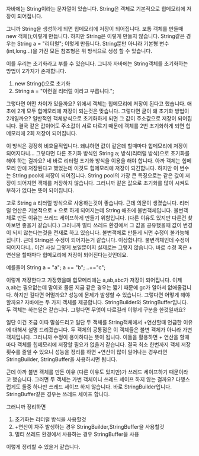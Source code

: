 
자바에는 String이라는 문자열이 있습니다.
String은 객체로 기본적으로 힙메모리에 저장이 되어집니다.

그니까 String을 생성하게 되면 힙메모리에 저장이 되어집니다. 
보통 객체를 만들때 new 객체();이렇게 만듭니다. 
하지만 String은 이렇게 만들지 않습니다. String같은 경우는 String a = "리터럴"; 
이렇게 만듭니다. String뿐만 아니라 기본형 변수(int,long...)을 가진 모든 참조형은 위 방식으로 생성 할 수 있습니다.

이를 우리는 초기화라고 부를 수 있습니다.
그니까 자바에는 String객체를 초기화하는 방법이 2가지가 존재합니다.
1. new String()으로 초기화
2. String a = "이런걸 리터럴 이라고 부릅니다.";

그렇다면 어떤 차이가 있을까요? 위에서 객체는 힙메모리에 저장이 된다고 했습니다.
애초에 2개 모두 힙메모리에 저장이 되는것은 맞습니다.
그렇다면 굳이 왜 초기화 방법이 2개일까요?
일반적인 객체방식으로 초기화하게 되면 그 값이 주소값으로 저장이 되어집니다. 
결국 같은 값이어도 주소값이 서로 다르기 때문에 객체를 2번 초기화하게 되면 힙메모리에 2회 저장이 되어집니다.

이 방식은 굉장히 비효율적입니다.
왜냐하면 값이 같은데 할때마다 힙메모리에 저장이 되어지다니...
그렇다면 다른 초기화 방식인 String a; 방식(리터럴 방식)으로 초기화를 해야 하는 걸까요?
네 바로 리터럴 초기화 방식을 이용을 해야 합니다.
아까 객체는 힙메모리 안에 저장된다고 했었는데 이것도 힙메모리에 저장이 되긴합니다.
하지만 이 변수는 String pool에 저장이 되어집니다. 
String pool의 가장 큰 특징으로는 같은 값이 저장이 되어지면 객체를 저장하지 않습니다.
그러니까 같은 값으로 초기화를 많이 시켜도 부하가 없다는 뜻이 되어집니다.

고로 String a 리터럴 방식으로 사용하는것이 좋습니다.
근데 의문이 생겼습니다.
리터럴 연산은 기본적으로 + 으로 하게 되어지는데
String 애초에 불변객체입니다. 불변객체로 만든 이유는 쓰레드 세이프하게 만들기 위함입니다. 
(다른 이유도 있지만 다른건 찾아보면 좋을거 같습니다.)
그러니까 멀티 쓰레드 환경에서 그 값을 공유했을때 값이 변경이 되지 않는다는것을 전재로 하고 있습니다.
불변객체로 만들게 되면 수정이 불가능해집니다. 근데 String은 수정이 되어지는거 같습니다.
이상합니다. 불변객체인데 수정이 되어지다니.. 이건 사실 그렇게 보일뿐이지 실제로는 그렇지 않습니다.
바로 수정 혹은 + 연산을 할때마다 힙메모리에 저장이 되어진다는것인데요.

예를들어 
String a = "a"; 
a += "b";
..+="c";

이렇게 저장한다고 가정했을떄 힙모메리에는 a,ab,abc가 저장이 되어집니다.
이제 a,ab는 필요없는데 말이죠 물론 지금 같은 경우는 짧기 때문에 gc가 알아서 없애줄겁니다.
하지만 길다면 어떨까요? 성능에 문제가 발생할 수 있습니다.
그렇다면 어떻게 해야 할까요?
자바에는 두 가지 객체를 제공합니다. StringBuilder와 StringBuffer입니다. 
두 객체는 하는일은 같습니다. 그렇다면 무엇이 다르길래 이렇게 구분을 한것일까요?

일단 이건 조금 이따 말씀드리고 일단 두 객체를 String객체에서 +연산할때 언급한 이유에 대해서 설명 드리겠습니다.
두 객체의 공통점은 이 객체들은 불변 객체가 아니라 가변객체입니다. 그러니까 수정이 용이하다는 뜻이 됩니다.
이들을 활용하면 + 연산을 할때마다 객체를 힙메모리에 저장할 필요가 없을거 같습니다. 
결국 최소 한번까지 객체 저장 횟수를 줄일 수 있으니 성능을 
정리를 하면 +연산이 많이 일어나는 경우라면 StringBuilder, StringBuffer을 사용하시면 됩니다.

근데 아까 불변 객체를 만든 이유 (다른 이유도 있지만)가 쓰레드 세이프하기 때문이라고 했습니다.
그러면 두 객체는 가변 객체이니 쓰레드 세이프 하지 않는 걸까요? 
다행스럽게도 둘중 하나만 쓰레드 세이프 하지 않습니다.
바로 StringBuilder입니다.
StringBuffer같은 경우는 쓰레드 세이프 합니다.

그러니까 정리하면

1. 초기화는 리터럴 방식을 사용할것
2. +연산이 자주 발생하는 경우 StringBuilder,StringBuffer을 사용할것
3. 멀티 쓰레드 환경에서 사용하는 경우 StringBuffer을 사용

이렇게 정리할 수 있을거 같습니다.

















